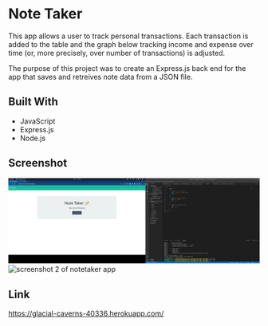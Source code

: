 # Note Taker
This app allows a user to track personal transactions. Each transaction is added to the table and the graph below tracking income and expense over time (or, more precisely, over number of transactions) is adjusted.

The purpose of this project was to create an Express.js back end for the app that saves and retreives note data from a JSON file.

## Built With
* JavaScript
* Express.js
* Node.js

## Screenshot
![screenshot 1 of notetaker app](public/assets/images/note-taker-1.png)
![screenshot 2 of notetaker app](public/asset/images/note-taker-1.png)

## Link
https://glacial-caverns-40336.herokuapp.com/
